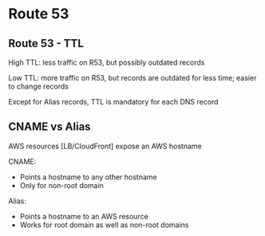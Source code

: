 # Route 53 # 

## Route 53 - TTL ## 

High TTL: less traffic on R53, but possibly outdated records 

Low TTL: more traffic on R53, but records are outdated for less time; easier to change records  

Except for Alias records, TTL is mandatory for each DNS record 

## CNAME vs Alias ## 

AWS resources [LB/CloudFront] expose an AWS hostname 

CNAME: 
* Points a hostname to any other hostname 
* Only for non-root domain 

Alias: 
* Points a hostname to an AWS resource 
* Works for root domain as well as non-root domains 